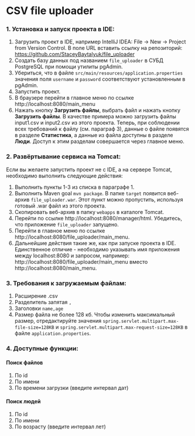 # CSV file uploader

### 1. Установка и запуск проекта в IDE: ###
1.	Загрузить проект в IDE, например IntelliJ IDEA: File → New → Project from Version Control. В поле URL вставить ссылку на репозиторий: https://github.com/StaceyBaytalyuk/file_uploader
2.	Создать базу данных под названием `file_uploader` в СУБД PostgreSQL при помощи утилиты pgAdmin.
3.	Убериться, что в файле `src/main/resources/application.properties` значения поля `username` и `password` соответствуют установленным в pgAdmin.
4.	Запустить проект.
5.	В браузере перейти в главное меню по ссылке http://localhost:8080/main_menu
6.	Нажать кнопку **Загрузить файлы**, выбрать файл и нажать кнопку **Загрузить файлы**. В качестве примера можно загрузить файлы input1.csv и input2.csv из этого проекта. Теперь, при соблюдении всех требований к файлу (см. параграф 3), данные о файле появятся в разделе **Статистика**, а данные из файла доступны в разделе **Люди**. Доступ к этим разделам совершается через главное меню.

### 2. Развёртывание сервиса на Tomcat: ###
Если вы желаете запустить проект не с IDE, а на сервере Tomcat, необходимо выполнить следующие действия:
1. Выполнить пункты 1-3 из списка в параграфе 1.
2. Выполнить Maven goal `mvn package`. В папке `target` появится веб-архив `file_uploader.war`. Этот пункт можно пропустить, используя готовый .war файл из этого проекта.
3. Скопировать веб-архив в папку `webapps` в каталоге Tomcat.
4. Перейти по ссылке http://localhost:8080/manager/html. Убедитесь, что приложение `file_uploader` запущено.
5. Перейти в главное меню по ссылке http://localhost:8080/file_uploader/main_menu.
6. Дальнейшие действия такие же, как при запуске проекта в IDE. Единственное отличие - необходимо указывать имя приложения между localhost:8080 и запросом, например: http://localhost:8080/file_uploader/main_menu вместо http://localhost:8080/main_menu.

### 3. Требования к загружаемым файлам: ###
1. Расширение .csv
2. Разделитель запятая `,`
3. Заголовки `name,age`
4. Размер файла не более 128 кб. Чтобы изменить максимальный размер, отредактируйте значения `spring.servlet.multipart.max-file-size=128KB` и `spring.servlet.multipart.max-request-size=128KB` в файле `application.properties`.

### 4. Доступные функции: ###
#### Поиск файлов ####
1. По id
2. По имени
3. По времени загрузки (введите интервал дат)
#### Поиск людей ####
1. По id
2. По имени
3. По возрасту (введите интервал лет)
